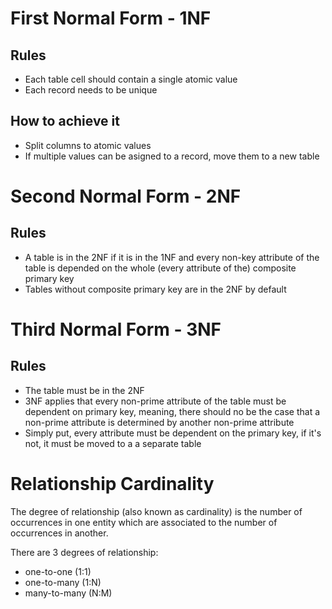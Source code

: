 # First Normal Form - 1NF

## Rules

-   Each table cell should contain a single atomic value
-   Each record needs to be unique

## How to achieve it

-   Split columns to atomic values
-   If multiple values can be asigned to a record, move them to a new table

# Second Normal Form - 2NF

## Rules

-   A table is in the 2NF if it is in the 1NF and every non-key attribute of the table is depended on the whole (every attribute of the) composite primary key
-   Tables without composite primary key are in the 2NF by default

# Third Normal Form - 3NF

## Rules

-   The table must be in the 2NF
-   3NF applies that every non-prime attribute of the table must be dependent on primary key, meaning, there should no be the case that a non-prime attribute is determined by another non-prime attribute
-   Simply put, every attribute must be dependent on the primary key, if it's not, it must be moved to a a separate table

# Relationship Cardinality

The degree of relationship (also known as cardinality) is the number of occurrences in one entity which are associated to the number of occurrences in another.

There are 3 degrees of relationship:

-   one-to-one (1:1)
-   one-to-many (1:N)
-   many-to-many (N:M)
